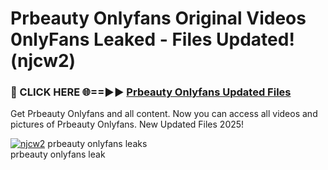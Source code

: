 # Prbeauty Onlyfans Original Videos 0nlyFans Leaked - Files Updated! (njcw2)

<h3>🔴 CLICK HERE 🌐==►► <a href="https://tinyurl.com/2jnfzry5" rel="nofollow">Prbeauty Onlyfans Updated Files</a></h3>

Get Prbeauty Onlyfans and all content. Now you can access all videos and pictures of Prbeauty Onlyfans. New Updated Files 2025!

[![njcw2](https://i.imgur.com/GyGTBgg.gif)](https://tinyurl.com/2jnfzry5)
prbeauty onlyfans leaks<br>
prbeauty onlyfans leak